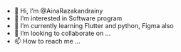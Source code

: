 - 👋 Hi, I’m @AinaRazakandrainy
- 👀 I’m interested in Software program
- 🌱 I’m currently learning Flutter and python, Figma also
- 💞️ I’m looking to collaborate on ...
- 📫 How to reach me ...

<!---
AinaRazakandrainy/AinaRazakandrainy is a ✨ special ✨ repository because its `README.md` (this file) appears on your GitHub profile.
You can click the Preview link to take a look at your changes.
--->
